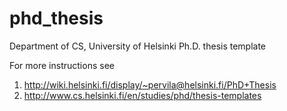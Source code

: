 phd_thesis
==========

Department of CS, University of Helsinki Ph.D. thesis template

For more instructions see
1. http://wiki.helsinki.fi/display/~pervila@helsinki.fi/PhD+Thesis
1.  http://www.cs.helsinki.fi/en/studies/phd/thesis-templates
